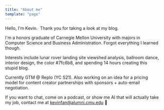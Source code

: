```yaml
---
title: "About me"
template: "page"
---
```


Hello, I'm Kevin.
‍
Thank you for taking a look at my blog.

I'm a honors graduate of Carnegie Mellon University with majors in Computer Science and Business Administration. Forgot everything I learned though.

Interests include lunar rover landing site viewshed analysis, ballroom dance, interior design, the color #7fc6b8, and spending 14 hours creating this stupid blog.

Currently GTM @ Replo (YC S21). Also working on an idea for a pricing model for content creator partnerships with sponsors + auto-email negotiation.

If you want to chat, come on a podcast, or show me AI that will actually take my job, contact me at kevinfan@alumni.cmu.edu 🚀
